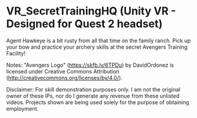 # VR_SecretTrainingHQ (Unity VR - Designed for Quest 2 headset)

Agent Hawkeye is a bit rusty from all that time on the family ranch. Pick up your bow and practice your archery skills at the secret Avengers Training Facility!

Notes:
"Avengers Logo" (https://skfb.ly/6TPDu) by DavidOrdonez is licensed under Creative Commons Attribution (http://creativecommons.org/licenses/by/4.0/).

Disclaimer:
For skill demonstration purposes only. I am not the original owner of these IPs, nor do I generate any revenue from these unlisted videos. Projects shown are being used solely for the purpose of obtaining employment.
